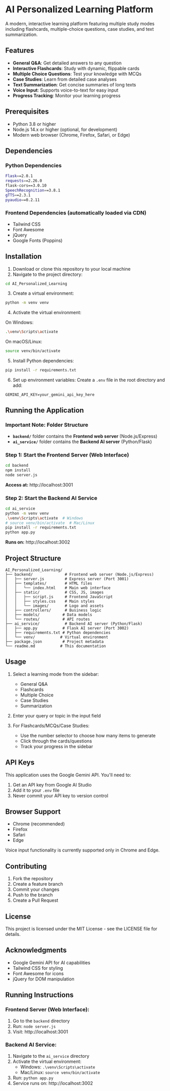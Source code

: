 # AI Personalized Learning Platform

A modern, interactive learning platform featuring multiple study modes including flashcards, multiple-choice questions, case studies, and text summarization.

## Features

- **General Q&A**: Get detailed answers to any question
- **Interactive Flashcards**: Study with dynamic, flippable cards
- **Multiple Choice Questions**: Test your knowledge with MCQs
- **Case Studies**: Learn from detailed case analyses
- **Text Summarization**: Get concise summaries of long texts
- **Voice Input**: Supports voice-to-text for easy input
- **Progress Tracking**: Monitor your learning progress

## Prerequisites

- Python 3.8 or higher
- Node.js 14.x or higher (optional, for development)
- Modern web browser (Chrome, Firefox, Safari, or Edge)

## Dependencies

### Python Dependencies
```bash
Flask==2.0.1
requests==2.26.0
flask-cors==3.0.10
SpeechRecognition==3.8.1
gTTS==2.3.1
pyaudio==0.2.11
```

### Frontend Dependencies (automatically loaded via CDN)
- Tailwind CSS
- Font Awesome
- jQuery
- Google Fonts (Poppins)

## Installation

1. Download or clone this repository to your local machine
2. Navigate to the project directory:
```bash
cd AI_Personalized_Learning
```

3. Create a virtual environment:
```bash
python -m venv venv
```

4. Activate the virtual environment:

On Windows:
```bash
.\venv\Scripts\activate
```

On macOS/Linux:
```bash
source venv/bin/activate
```

5. Install Python dependencies:
```bash
pip install -r requirements.txt
```

6. Set up environment variables:
Create a `.env` file in the root directory and add:
```
GEMINI_API_KEY=your_gemini_api_key_here
```

## Running the Application

### **Important Note: Folder Structure**
- **`backend/`** folder contains the **Frontend web server** (Node.js/Express)
- **`ai_service/`** folder contains the **Backend AI server** (Python/Flask)

### **Step 1: Start the Frontend Server (Web Interface)**
```bash
cd backend
npm install
node server.js
```
**Access at:** http://localhost:3001

### **Step 2: Start the Backend AI Service**
```bash
cd ai_service
python -m venv venv
.\venv\Scripts\activate  # Windows
# source venv/bin/activate  # Mac/Linux
pip install -r requirements.txt
python app.py
```
**Runs on:** http://localhost:3002

## Project Structure

```
AI_Personalized_Learning/
├── backend/              # Frontend web server (Node.js/Express)
│   ├── server.js         # Express server (Port 3001)
│   ├── templates/        # HTML files
│   │   └── index.html    # Main web interface
│   ├── static/           # CSS, JS, images
│   │   ├── script.js     # Frontend JavaScript
│   │   ├── styles.css    # Main styles
│   │   └── images/       # Logo and assets
│   ├── controllers/      # Business logic
│   ├── models/          # Data models
│   └── routes/          # API routes
├── ai_service/           # Backend AI server (Python/Flask)
│   ├── app.py           # Flask AI server (Port 3002)
│   ├── requirements.txt # Python dependencies
│   └── venv/           # Virtual environment
├── package.json         # Project metadata
└── readme.md           # This documentation
```

## Usage

1. Select a learning mode from the sidebar:
   - General Q&A
   - Flashcards
   - Multiple Choice
   - Case Studies
   - Summarization

2. Enter your query or topic in the input field
3. For Flashcards/MCQs/Case Studies:
   - Use the number selector to choose how many items to generate
   - Click through the cards/questions
   - Track your progress in the sidebar

## API Keys

This application uses the Google Gemini API. You'll need to:
1. Get an API key from Google AI Studio
2. Add it to your `.env` file
3. Never commit your API key to version control

## Browser Support

- Chrome (recommended)
- Firefox
- Safari
- Edge

Voice input functionality is currently supported only in Chrome and Edge.

## Contributing

1. Fork the repository
2. Create a feature branch
3. Commit your changes
4. Push to the branch
5. Create a Pull Request

## License

This project is licensed under the MIT License - see the LICENSE file for details.

## Acknowledgments

- Google Gemini API for AI capabilities
- Tailwind CSS for styling
- Font Awesome for icons
- jQuery for DOM manipulation

## Running Instructions

### **Frontend Server (Web Interface):**
1. Go to the `backend` directory
2. Run: `node server.js`
3. Visit: http://localhost:3001

### **Backend AI Service:**
1. Navigate to the `ai_service` directory
2. Activate the virtual environment:
   - Windows: `.\venv\Scripts\activate`
   - Mac/Linux: `source venv/bin/activate`
3. Run: `python app.py`
4. Service runs on: http://localhost:3002


